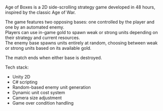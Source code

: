 Age of Boxes is a 2D side-scrolling strategy game developed in 48 hours, inspired by the classic Age of War.

The game features two opposing bases: one controlled by the player and one by an automated enemy.  
Players can use in-game gold to spawn weak or strong units depending on their strategy and current resources.  
The enemy base spawns units entirely at random, choosing between weak or strong units based on its available gold.

The match ends when either base is destroyed.


Tech stack:
- Unity 2D
- C# scripting
- Random-based enemy unit generation
- Dynamic unit cost system
- Camera size adjustment
- Game over condition handling
